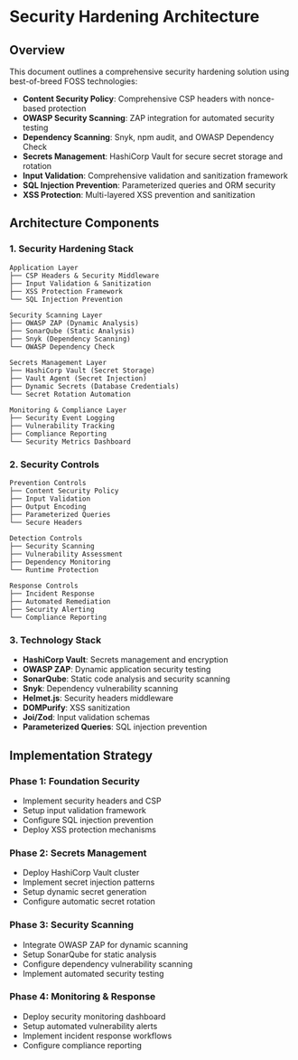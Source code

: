 # Security Hardening Architecture

## Overview
This document outlines a comprehensive security hardening solution using best-of-breed FOSS technologies:

- **Content Security Policy**: Comprehensive CSP headers with nonce-based protection
- **OWASP Security Scanning**: ZAP integration for automated security testing
- **Dependency Scanning**: Snyk, npm audit, and OWASP Dependency Check
- **Secrets Management**: HashiCorp Vault for secure secret storage and rotation
- **Input Validation**: Comprehensive validation and sanitization framework
- **SQL Injection Prevention**: Parameterized queries and ORM security
- **XSS Protection**: Multi-layered XSS prevention and sanitization

## Architecture Components

### 1. Security Hardening Stack
```
Application Layer
├── CSP Headers & Security Middleware
├── Input Validation & Sanitization
├── XSS Protection Framework
└── SQL Injection Prevention

Security Scanning Layer
├── OWASP ZAP (Dynamic Analysis)
├── SonarQube (Static Analysis)
├── Snyk (Dependency Scanning)
└── OWASP Dependency Check

Secrets Management Layer
├── HashiCorp Vault (Secret Storage)
├── Vault Agent (Secret Injection)
├── Dynamic Secrets (Database Credentials)
└── Secret Rotation Automation

Monitoring & Compliance Layer
├── Security Event Logging
├── Vulnerability Tracking
├── Compliance Reporting
└── Security Metrics Dashboard
```

### 2. Security Controls
```
Prevention Controls
├── Content Security Policy
├── Input Validation
├── Output Encoding
├── Parameterized Queries
└── Secure Headers

Detection Controls
├── Security Scanning
├── Vulnerability Assessment
├── Dependency Monitoring
└── Runtime Protection

Response Controls
├── Incident Response
├── Automated Remediation
├── Security Alerting
└── Compliance Reporting
```

### 3. Technology Stack
- **HashiCorp Vault**: Secrets management and encryption
- **OWASP ZAP**: Dynamic application security testing
- **SonarQube**: Static code analysis and security scanning
- **Snyk**: Dependency vulnerability scanning
- **Helmet.js**: Security headers middleware
- **DOMPurify**: XSS sanitization
- **Joi/Zod**: Input validation schemas
- **Parameterized Queries**: SQL injection prevention

## Implementation Strategy

### Phase 1: Foundation Security
- Implement security headers and CSP
- Setup input validation framework
- Configure SQL injection prevention
- Deploy XSS protection mechanisms

### Phase 2: Secrets Management
- Deploy HashiCorp Vault cluster
- Implement secret injection patterns
- Setup dynamic secret generation
- Configure automatic secret rotation

### Phase 3: Security Scanning
- Integrate OWASP ZAP for dynamic scanning
- Setup SonarQube for static analysis
- Configure dependency vulnerability scanning
- Implement automated security testing

### Phase 4: Monitoring & Response
- Deploy security monitoring dashboard
- Setup automated vulnerability alerts
- Implement incident response workflows
- Configure compliance reporting
